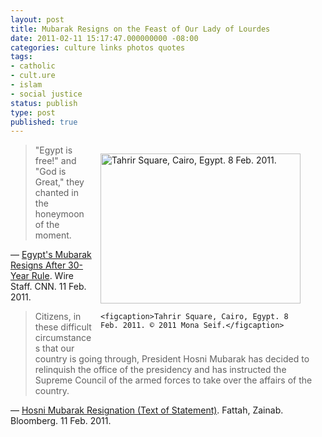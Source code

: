 ```yaml
---
layout: post
title: Mubarak Resigns on the Feast of Our Lady of Lourdes
date: 2011-02-11 15:17:47.000000000 -08:00
categories: culture links photos quotes
tags:
- catholic
- cult.ure
- islam
- social justice
status: publish
type: post
published: true
---
```

<figure style="float: right; margin-left: 1em; width: 320px;">
	<a href="http://en.wikipedia.org/wiki/File:Tahrir_Square_during_8_February_2011.jpg"><img src="https://upload.wikimedia.org/wikipedia/commons/thumb/e/ef/Tahrir_Square_during_8_February_2011.jpg/320px-Tahrir_Square_during_8_February_2011.jpg" alt="Tahrir Square, Cairo, Egypt. 8 Feb. 2011." title="Tahrir Square, Cairo, Egypt. 8 Feb. 2011." width="320" height="240" /></a>

	<figcaption>Tahrir Square, Cairo, Egypt. 8 Feb. 2011. © 2011 Mona Seif.</figcaption>
</figure>

> "Egypt is free!" and "God is Great," they chanted in the honeymoon of the moment.

&mdash; [Egypt's Mubarak Resigns After 30-Year Rule](http://edition.cnn.com/2011/WORLD/africa/02/11/egypt.revolution/). Wire Staff. CNN. 11 Feb. 2011.

> Citizens, in these difficult circumstances that our country is going through, President Hosni Mubarak has decided to relinquish the office of the presidency and has instructed the Supreme Council of the armed forces to take over the affairs of the country.

&mdash; [Hosni Mubarak Resignation (Text of Statement)](http://www.bloomberg.com/news/2011-02-11/hosni-mubarak-resignation-text-of-statement-.html). Fattah, Zainab. Bloomberg. 11 Feb. 2011.
